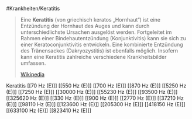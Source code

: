 #Krankheiten/Keratitis

> Eine **Keratitis** (von griechisch keratos „Hornhaut“) ist eine Entzündung der Hornhaut des Auges und kann durch unterschiedlichste Ursachen ausgelöst werden. Fortgeleitet im Rahmen einer Bindehautentzündung (Konjunktivitis) kann sie sich zu einer Keratoconjunktivitis entwickeln. Eine kombinierte Entzündung des Tränensackes (Dakryozystitis) ist ebenfalls möglich. Insofern kann eine Keratitis zahlreiche verschiedene Krankheitsbilder umfassen.
>
> [Wikipedia](https://de.wikipedia.org/wiki/Keratitis)

Keratitis
[[70 Hz (E)]]
[[550 Hz (E)]]
[[700 Hz (E)]]
[[870 Hz (E)]]
[[5250 Hz (E)]]
[[7250 Hz (E)]]
[[30000 Hz (E)]]
[[55230 Hz (E)]]
[[93500 Hz (E)]]
[[325620 Hz (E)]]
[[330 Hz (E)]]
[[900 Hz (E)]]
[[2770 Hz (E)]]
[[37210 Hz (E)]]
[[98110 Hz (E)]]
[[123600 Hz (E)]]
[[205300 Hz (E)]]
[[418150 Hz (E)]]
[[633100 Hz (E)]]
[[823410 Hz (E)]]